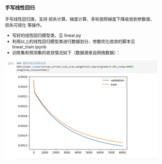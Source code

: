 
    
### 手写线性回归


手写线性回归类，支持 损失计算、梯度计算、多轮按照梯度下降收敛到参数值、损失可视化 等操作。


- 写好的线性回归模型类，见  linear.py
- 利用以上的线性回归模型类进行数据划分、参数优化收敛的脚本见  linear_train.ipynb
- 训练集和预测集的收敛情况如下（数据源来自网络数据）：
     

![loss](loss_chage.png)
